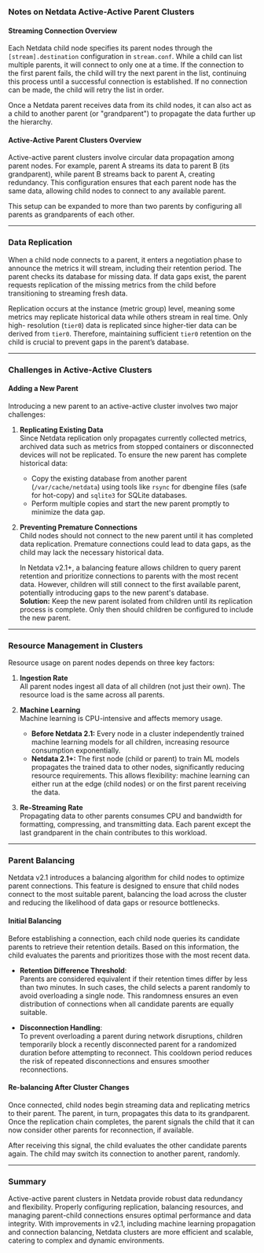 ### Notes on Netdata Active-Active Parent Clusters

#### **Streaming Connection Overview**

Each Netdata child node specifies its parent nodes through the
`[stream].destination` configuration in `stream.conf`. While a child can list
multiple parents, it will connect to only one at a time. If the connection to
the first parent fails, the child will try the next parent in the list,
continuing this process until a successful connection is established. If no
connection can be made, the child will retry the list in order.

Once a Netdata parent receives data from its child nodes, it can also act as a
child to another parent (or "grandparent") to propagate the data further up the
hierarchy.

#### **Active-Active Parent Clusters Overview**

Active-active parent clusters involve circular data propagation among parent
nodes. For example, parent A streams its data to parent B (its grandparent),
while parent B streams back to parent A, creating redundancy. This configuration
ensures that each parent node has the same data, allowing child nodes to connect
to any available parent.

This setup can be expanded to more than two parents by configuring all parents
as grandparents of each other.

---

### **Data Replication**

When a child node connects to a parent, it enters a negotiation phase to
announce the metrics it will stream, including their retention period. The
parent checks its database for missing data. If data gaps exist, the parent
requests replication of the missing metrics from the child before transitioning
to streaming fresh data.

Replication occurs at the instance (metric group) level, meaning some metrics
may replicate historical data while others stream in real time. Only high-
resolution (`tier0`) data is replicated since higher-tier data can be derived
from `tier0`. Therefore, maintaining sufficient `tier0` retention on the child
is crucial to prevent gaps in the parent’s database.

---

### **Challenges in Active-Active Clusters**

#### **Adding a New Parent**

Introducing a new parent to an active-active cluster involves two major
challenges:

1. **Replicating Existing Data**  
   Since Netdata replication only propagates currently collected metrics,
   archived data such as metrics from stopped containers or disconnected devices
   will not be replicated. To ensure the new parent has complete historical
   data:
    - Copy the existing database from another parent (`/var/cache/netdata`) using
      tools like `rsync` for dbengine files (safe for hot-copy) and `sqlite3` for
      SQLite databases.
    - Perform multiple copies and start the new parent promptly to minimize the
      data gap.

2. **Preventing Premature Connections**  
   Child nodes should not connect to the new parent until it has completed data
   replication. Premature connections could lead to data gaps, as the child may
   lack the necessary historical data.

   In Netdata v2.1+, a balancing feature allows children to query parent
   retention and prioritize connections to parents with the most recent data.
   However, children will still connect to the first available parent,
   potentially introducing gaps to the new parent's database.  
   **Solution:** Keep the new parent isolated from children until its
   replication process is complete. Only then should children be configured to
   include the new parent.

---

### **Resource Management in Clusters**

Resource usage on parent nodes depends on three key factors:

1. **Ingestion Rate**  
   All parent nodes ingest all data of all children (not just their own). The
   resource load is the same across all parents.

2. **Machine Learning**  
   Machine learning is CPU-intensive and affects memory usage.
    - **Before Netdata 2.1:** Every node in a cluster independently trained
      machine learning models for all children, increasing resource consumption
      exponentially.
    - **Netdata 2.1+:** The first node (child or parent) to train ML models
      propagates the trained data to other nodes, significantly reducing resource
      requirements. This allows flexibility: machine learning can either run at
      the edge (child nodes) or on the first parent receiving the data.

3. **Re-Streaming Rate**  
   Propagating data to other parents consumes CPU and bandwidth for formatting,
   compressing, and transmitting data. Each parent except the last grandparent
   in the chain contributes to this workload.

---

### **Parent Balancing**

Netdata v2.1 introduces a balancing algorithm for child nodes to optimize parent
connections. This feature is designed to ensure that child nodes connect to the
most suitable parent, balancing the load across the cluster and reducing the
likelihood of data gaps or resource bottlenecks.

#### **Initial Balancing**

Before establishing a connection, each child node queries its candidate parents
to retrieve their retention details. Based on this information, the child
evaluates the parents and prioritizes those with the most recent data.

- **Retention Difference Threshold**:  
  Parents are considered equivalent if their retention times differ by less than
  two minutes. In such cases, the child selects a parent randomly to avoid
  overloading a single node. This randomness ensures an even distribution of
  connections when all candidate parents are equally suitable.

- **Disconnection Handling**:  
  To prevent overloading a parent during network disruptions, children
  temporarily block a recently disconnected parent for a randomized duration
  before attempting to reconnect. This cooldown period reduces the risk of
  repeated disconnections and ensures smoother reconnections.

#### **Re-balancing After Cluster Changes**

Once connected, child nodes begin streaming data and replicating metrics to
their parent. The parent, in turn, propagates this data to its grandparent. Once
the replication chain completes, the parent signals the child that it can now
consider other parents for reconnection, if available.

After receiving this signal, the child evaluates the other candidate parents
again. The child may switch its connection to another parent, randomly.

---

### **Summary**

Active-active parent clusters in Netdata provide robust data redundancy and
flexibility. Properly configuring replication, balancing resources, and managing
parent-child connections ensures optimal performance and data integrity. With
improvements in v2.1, including machine learning propagation and connection
balancing, Netdata clusters are more efficient and scalable, catering to complex
and dynamic environments.
